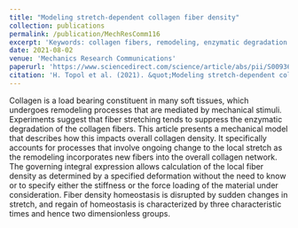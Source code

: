 ```yaml
---
title: "Modeling stretch-dependent collagen fiber density"
collection: publications
permalink: /publication/MechResComm116
excerpt: 'Keywords: collagen fibers, remodeling, enzymatic degradation'
date: 2021-08-02
venue: 'Mechanics Research Communications'
paperurl: 'https://www.sciencedirect.com/science/article/abs/pii/S0093641321000835'
citation: 'H. Topol et al. (2021). &quot;Modeling stretch-dependent collagen fiber density.&quot; <i>Mech. Res. Commun.</i> 116: 103740.'
---
```

Collagen is a load bearing constituent in many soft tissues, which undergoes remodeling processes that are mediated by mechanical stimuli. Experiments suggest that fiber stretching tends to suppress the enzymatic degradation of the collagen fibers. This article presents a mechanical model that describes how this impacts overall collagen density. It specifically accounts for processes that involve ongoing change to the local stretch as the remodeling incorporates new fibers into the overall collagen network. The governing integral expression allows calculation of the local fiber density as determined by a specified deformation without the need to know or to specify either the stiffness or the force loading of the material under consideration. Fiber density homeostasis is disrupted by sudden changes in stretch, and regain of homeostasis is characterized by three characteristic times and hence two dimensionless groups.
